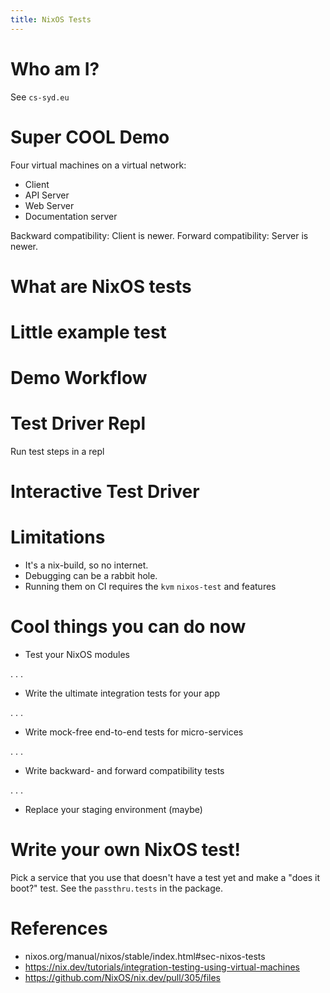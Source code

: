 ```yaml
---
title: NixOS Tests
---
```


# Who am I?

See `cs-syd.eu`

# Super COOL Demo

Four virtual machines on a virtual network:
* Client
* API Server
* Web Server
* Documentation server

Backward compatibility: Client is newer.
Forward compatibility: Server is newer.

<!--

cd ~/src/smos
$ nix-build ci.nix -A e2e-test-backward-compatibility --check
$ nix-build ci.nix -A e2e-test-forward-compatibility --check

-->

# What are NixOS tests

# Little example test

<!--

vim example-nixos-test.nix

-->

# Demo Workflow

<!--

cp template-nixos-test.nix my-nixos-test.nix
git add my-nixos-test.nix
feedback -- nix-build my-nixos-test.nix

Write the nginx test together, keep this open:
nixos.org/manual/nixos/stable/index.html#sec-nixos-tests

-->

# Test Driver Repl

Run test steps in a repl

<!--

nix-build my-nixos-test.nix -A driver # Just commands
./result/bin/nixos-test-driver --interactive

-->

# Interactive Test Driver

<!--
nix-build my-nixos-test.nix -A driverInteractive # With VM screen
./result/bin/nixos-test-driver

-->

# Limitations

* It's a nix-build, so no internet.
* Debugging can be a rabbit hole.
* Running them on CI requires the `kvm` `nixos-test` and features

# Cool things you can do now

* Test your NixOS modules

. . .

* Write the ultimate integration tests for your app

. . .

* Write mock-free end-to-end tests for micro-services

. . .

* Write backward- and forward compatibility tests

. . .

* Replace your staging environment (maybe)

# Write your own NixOS test!

Pick a service that you use that doesn't have a test yet and make a "does it boot?" test.
See the `passthru.tests` in the package.

<!--

cp template-nixos-test.nix my-nixos-test.nix
nix-build my-nixos-test.nix

-->

# References

* nixos.org/manual/nixos/stable/index.html#sec-nixos-tests
* https://nix.dev/tutorials/integration-testing-using-virtual-machines
* https://github.com/NixOS/nix.dev/pull/305/files
